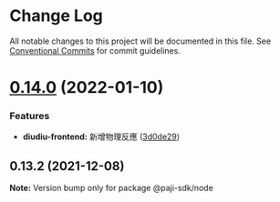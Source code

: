 # Change Log

All notable changes to this project will be documented in this file.
See [Conventional Commits](https://conventionalcommits.org) for commit guidelines.

# [0.14.0](https://github.com/marco79423/mysite-frontend/compare/@paji-sdk/node@0.13.2...@paji-sdk/node@0.14.0) (2022-01-10)


### Features

* **diudiu-frontend:** 新增物理反應 ([3d0de29](https://github.com/marco79423/mysite-frontend/commit/3d0de2951d2bbc4c168624f941bde0bbaa7a1025))





## 0.13.2 (2021-12-08)

**Note:** Version bump only for package @paji-sdk/node
